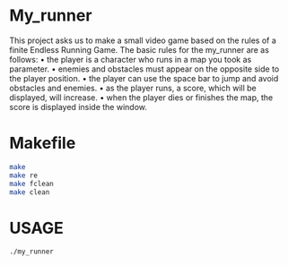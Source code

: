 # My_runner
This project asks us to make a small video game based on the rules of a finite Endless Running Game.
The basic rules for the my_runner are as follows:
• the player is a character who runs in a map you took as parameter.
• enemies and obstacles must appear on the opposite side to the player position.
• the player can use the space bar to jump and avoid obstacles and enemies.
• as the player runs, a score, which will be displayed, will increase.
• when the player dies or finishes the map, the score is displayed inside the window.

# Makefile
```bash
make
make re
make fclean
make clean
```

# USAGE
```bash
./my_runner
```
